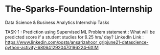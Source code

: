 # The-Sparks-Foundation-Internship
Data Science &amp; Business Analytics Internship Tasks

TASK-1 : Prediction using Supervised ML
Problem statement : What will be predicted score if a student studies for 9.25 hrs/ day?
LinkedIn Link : https://www.linkedin.com/posts/ansarizahoor_gripjune21-datascience-python-activity-6806412920470196224-6XIM
